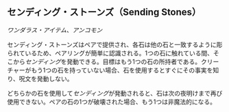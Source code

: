 ## センディング・ストーンズ（Sending Stones）
*ワンダラス・アイテム、アンコモン*

センディング・ストーンズはペアで提供され、各石は他の石と一致するように彫られているため、ペアリングが簡単に認識される。1つの石に触れている間、そこから*センディング*を発動できる。目標はもう1つの石の所持者である。クリーチャーがもう1つの石を持っていない場合、石を使用するとすぐにその事実を知り、呪文を発動しない。

どちらかの石を使用して*センディング*が発動されると、石は次の夜明けまで再び使用できない。ペアの石の1つが破壊された場合、もう1つは非魔法的になる。
